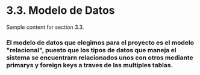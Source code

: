 # 3.3. Modelo de Datos

Sample content for section 3.3.

### El modelo de datos que elegimos para el proyecto es el modelo "relacional", puesto que los tipos de datos que maneja el sistema se encuentrarn relacionados unos con otros  mediante primarys y foreign keys a traves de las multiples tablas.

